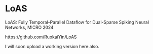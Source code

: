 # LoAS

LoAS: Fully Temporal-Parallel Dataflow for Dual-Sparse Spiking Neural Networks, MICRO 2024

https://github.com/RuokaiYin/LoAS

I will soon upload a working version here also.
